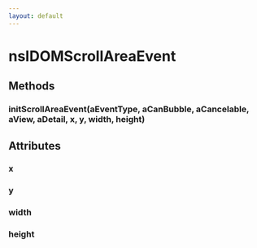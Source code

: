 ```yaml
---
layout: default
---
```


# nsIDOMScrollAreaEvent #

## Methods ##

### initScrollAreaEvent(aEventType, aCanBubble, aCancelable, aView, aDetail, x, y, width, height) ###

## Attributes ##

### x ###

### y ###

### width ###

### height ###
